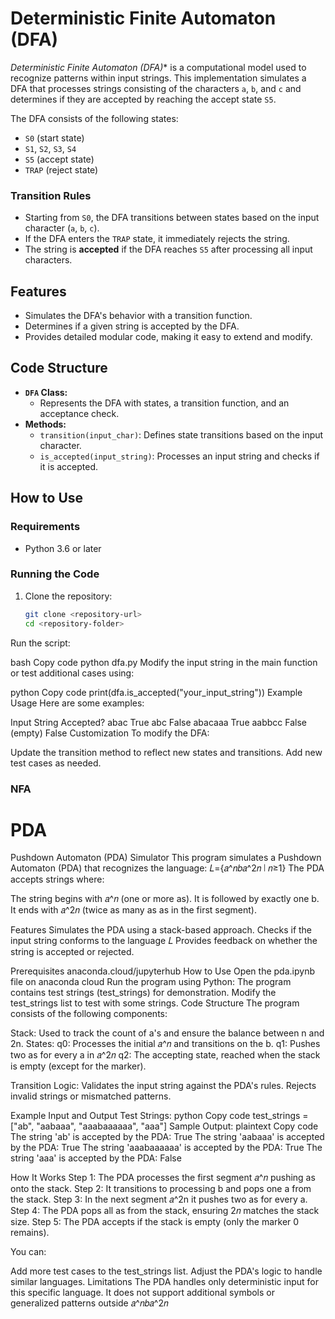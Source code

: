 # Deterministic Finite Automaton (DFA)
*Deterministic Finite Automaton (DFA)** is a computational model used to recognize patterns within input strings. This implementation simulates a DFA that processes strings consisting of the characters `a`, `b`, and `c` and determines if they are accepted by reaching the accept state `S5`.

The DFA consists of the following states:

- `S0` (start state)
- `S1`, `S2`, `S3`, `S4`
- `S5` (accept state)
- `TRAP` (reject state)

### Transition Rules

- Starting from `S0`, the DFA transitions between states based on the input character (`a`, `b`, `c`).
- If the DFA enters the `TRAP` state, it immediately rejects the string.
- The string is **accepted** if the DFA reaches `S5` after processing all input characters.

## Features

- Simulates the DFA's behavior with a transition function.
- Determines if a given string is accepted by the DFA.
- Provides detailed modular code, making it easy to extend and modify.

## Code Structure

- **`DFA` Class:** 
  - Represents the DFA with states, a transition function, and an acceptance check.
- **Methods:**
  - `transition(input_char)`: Defines state transitions based on the input character.
  - `is_accepted(input_string)`: Processes an input string and checks if it is accepted.

## How to Use

### Requirements

- Python 3.6 or later

### Running the Code

1. Clone the repository:
   ```bash
   git clone <repository-url>
   cd <repository-folder>
Run the script:

bash
Copy code
python dfa.py
Modify the input string in the main function or test additional cases using:

python
Copy code
print(dfa.is_accepted("your_input_string"))
Example Usage
Here are some examples:

Input String	Accepted?
abac	 True
abc	 False
abacaaa	 True
aabbcc	False
(empty)	False
Customization
To modify the DFA:

Update the transition method to reflect new states and transitions.
Add new test cases as needed.

### NFA








# PDA
Pushdown Automaton (PDA) Simulator
This program simulates a Pushdown Automaton (PDA) that recognizes the language:
𝐿={𝑎^𝑛𝑏𝑎^2𝑛 ∣ 𝑛≥1}
The PDA accepts strings where:

The string begins with 𝑎^𝑛 (one or more as).
It is followed by exactly one b.
It ends with 𝑎^2𝑛 (twice as many as as in the first segment).

Features
Simulates the PDA using a stack-based approach.
Checks if the input string conforms to the language 𝐿
Provides feedback on whether the string is accepted or rejected.

Prerequisites
anaconda.cloud/jupyterhub
How to Use
Open the pda.ipynb file on anaconda cloud
Run the program using Python:
The program contains test strings (test_strings) for demonstration. Modify the test_strings list to test with  some strings.
Code Structure
The program consists of the following components:

Stack: Used to track the count of a's and ensure the balance between n and 2n.
States:
q0: Processes the initial 𝑎^𝑛 and transitions on the b.
q1: Pushes two as for every a in 𝑎^2𝑛
q2: The accepting state, reached when the stack is empty (except for the marker).

Transition Logic:
Validates the input string against the PDA's rules.
Rejects invalid strings or mismatched patterns.

Example Input and Output
Test Strings:
python
Copy code
test_strings = ["ab", "aabaaa", "aaabaaaaaa", "aaa"]
Sample Output:
plaintext
Copy code
The string 'ab' is accepted by the PDA: True
The string 'aabaaa' is accepted by the PDA: True
The string 'aaabaaaaaa' is accepted by the PDA: True
The string 'aaa' is accepted by the PDA: False

How It Works
Step 1: The PDA processes the first segment 𝑎^𝑛 pushing as onto the stack.
Step 2: It transitions to processing b and pops one a from the stack.
Step 3: In the next segment 𝑎^2n it pushes two as for every a.
Step 4: The PDA pops all as from the stack, ensuring 2𝑛 matches the stack size.
Step 5: The PDA accepts if the stack is empty (only the marker 0 remains).


You can:

Add more test cases to the test_strings list.
Adjust the PDA's logic to handle similar languages.
Limitations
The PDA handles only deterministic input for this specific language.
It does not support additional symbols or generalized patterns outside 𝑎^𝑛𝑏𝑎^2𝑛


